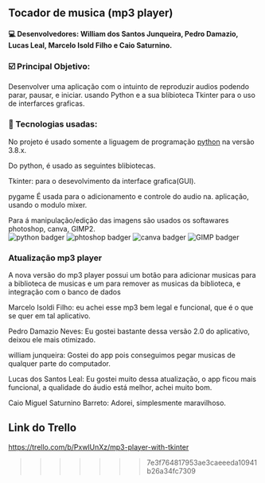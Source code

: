 ﻿## Tocador de musica (mp3 player)

#### :computer:  Desenvolvedores: William dos Santos Junqueira, Pedro Damazio, Lucas Leal, Marcelo Isold Filho e Caio Saturnino.
           
### :ballot_box_with_check: Principal Objetivo: 
<P>
Desenvolver uma aplicação com o intuinto de reproduzir audios podendo parar, pausar, e iniciar. usando Python e a sua blibioteca Tkinter para o uso de interfarces graficas.</p>
  
### :wrench: Tecnologias usadas:
<p>
No projeto é usado somente a liguagem de programação <a href="https://www.python.org/">python</a> na versão 3.8.x.</p>
<p>
Do python, é usado as seguintes blibiotecas.

Tkinter:  para o desevolvimento da interface grafica(GUI).

pygame É usada para o adicionamento e controle do audio na. aplicação, usando o modulo mixer.
</p>

<p> Para á manipulação/edição das imagens são usados os softawares photoshop, canva, GIMP2.
<br>
<img src="https://img.shields.io/badge/Python-3776AB?style=for-the-badge&logo=python&logoColor=white" alt="python badger">
<img src="https://img.shields.io/badge/Adobe%20Photoshop-31A8FF?style=for-the-badge&logo=Adobe%20Photoshop&logoColor=black" alt="phtoshop badger">
<img src="https://img.shields.io/badge/Canva-%2300C4CC.svg?&style=for-the-badge&logo=Canva&logoColor=white" alt="canva badger">
<img src="https://img.shields.io/badge/gimp-5C5543?style=for-the-badge&logo=gimp&logoColor=white" alt="GIMP badger">

### Atualização mp3 player


<p>A nova versão do mp3 player possui um botão para adicionar musicas para a biblioteca de musicas e um para
 remover as musicas da biblioteca, e integração com o banco de dados  </p>



Marcelo Isoldi Filho: eu achei esse mp3 bem legal e funcional, que é o que se quer em tal aplicativo.

Pedro Damazio Neves: Eu gostei bastante dessa versão 2.0 do aplicativo, deixou ele mais otimizado.

william junqueira: Gostei do app pois conseguimos pegar musicas de qualquer parte do computador.

Lucas dos Santos Leal: Eu gostei muito dessa atualização, o app ficou mais funcional, a qualidade do áudio está melhor, achei muito bom.

Caio Miguel Saturnino Barreto: Adorei, simplesmente maravilhoso.

## Link do Trello

https://trello.com/b/PxwlUnXz/mp3-player-with-tkinter
>>>>>>> 7e3f764817953ae3caeeeda10941b26a34fc7309
